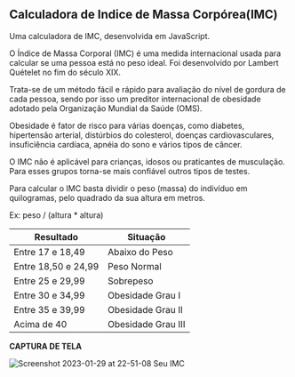 
Calculadora de Indice de Massa Corpórea(IMC)
---
Uma calculadora de IMC, desenvolvida em JavaScript.

O Índice de Massa Corporal (IMC) é uma medida internacional usada para calcular se uma pessoa está no peso ideal. Foi desenvolvido por Lambert Quételet no fim do século XIX.

Trata-se de um método fácil e rápido para avaliação do nível de gordura de cada pessoa, sendo por isso um preditor internacional de obesidade adotado pela Organização Mundial da Saúde (OMS).

Obesidade é fator de risco para várias doenças, como diabetes, hipertensão arterial, distúrbios do colesterol, doenças cardiovasculares, insuficiência cardíaca, apnéia do sono e vários tipos de câncer.

O IMC não é aplicável para crianças, idosos ou praticantes de musculação. Para esses grupos torna-se mais confiável outros tipos de testes.

Para calcular o IMC basta dividir o peso (massa) do indivíduo em quilogramas, pelo quadrado da sua altura em metros.

Ex: peso / (altura * altura)

Resultado            |Situação
---|---
Entre 17 e 18,49     |Abaixo do Peso
Entre 18,50 e 24,99  |Peso Normal
Entre 25 e 29,99     |Sobrepeso
Entre 30 e 34,99     |Obesidade Grau I
Entre 35 e 39,99     |Obesidade Grau II
Acima de 40          |Obesidade Grau III




**CAPTURA DE TELA**

![Screenshot 2023-01-29 at 22-51-08 Seu IMC](https://user-images.githubusercontent.com/101753340/215374817-5c7ed377-7b4a-4509-b133-eb5acf8dfb1e.png)



 
